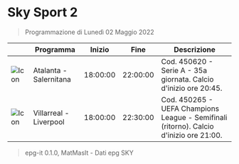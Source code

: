 # Sky Sport 2
> Programmazione di Lunedì 02 Maggio 2022

||Programma|Inizio|Fine|Descrizione|
|---|---|---|---|---|
|![Icon](https://guidatv.sky.it/uuid/3ece4ec8-ade4-48e1-8336-efe2a78b3633/cover?md5ChecksumParam=b36283f4892308779d917544ab7adf17)|Atalanta - Salernitana|18:00:00|22:00:00|Cod. 450620 - Serie A - 35a giornata. Calcio d&#039;inizio ore 20:45.
|![Icon](https://guidatv.sky.it/uuid/d66a4e15-e1cf-4864-84a2-7057b1b8f3f6/cover?md5ChecksumParam=a08de2f35c98a0cf59f22782c5610ffb)|Villarreal - Liverpool|18:00:00|22:30:00|Cod. 450265 - UEFA Champions League - Semifinali (ritorno). Calcio d&#039;inizio ore 21:00.



 > epg-it 0.1.0, MatMasIt - Dati epg SKY